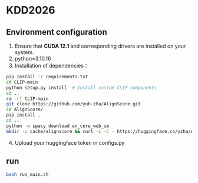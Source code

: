 # KDD2026

## Environment configuration

1. Ensure that **CUDA 12.1** and corresponding drivers are installed on your system.
2. python=3.10.16
3. Installation of dependencies：
```bash
pip install -r requirements.txt
cd CLIP-main
python setup.py install  # Install custom CLIP components
cd ..
rm -rf CLIP-main
git clone https://github.com/yuh-zha/AlignScore.git
cd AlignScore/
pip install .
cd ..
python -m spacy download en_core_web_sm
mkdir -p cache/alignscore && curl -L -C - https://huggingface.co/yzha/AlignScore/resolve/main/AlignScore-base.ckpt -o
```
4. Upload your huggingface token in configs.py
## run
```bash
bash run_main.sh

```
